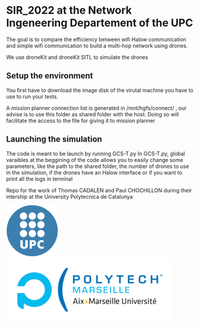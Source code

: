 # SIR_2022 at the Network Ingeneering Departement of the UPC 

The goal is to compare the efficiency between wifi Halow communication and simple wifi communication to build a multi-hop network using drones.

We use droneKit and droneKit SITL to simulate the drones 

## Setup the environment 
You first have to download the image disk of the virutal machine you have to use to run your tests.

A mission planner connection list is generated in /mnt/hgfs/connect/ , our advise is to use this folder as shared folder with the host. Doing so will facilitate the access to the file for giving it to mission planner 


## Launching the simulation

The code is meant to be launch by running GCS-T.py
In GCS-T.py, global varaibles at the beggining of the code allows you to easily change some parameters, like the path to the shared folder, the number of drones to use in the simulation, if the drones have an Halow interface or if you want to print all the logs in terminal 



Repo for the work of Thomas CADALEN and Paul CHOCHILLON during their intership at the University Polytecnica de Catalunya 

<a href="https://www.upc.edu/en"><img src="https://github.com/ThomasCdln/SIR_2022/blob/4c60a2bdb55a00e7e470eadb8bddc0189484c948/images/logo_upc.png" width=140 align=left /><a href="https://polytech.univ-amu.fr/"><img src="https://github.com/ThomasCdln/SIR_2022/blob/64e1d623ef57af6fbaae856be829bfed9ab05bec/images/logo_PM.png" width=450 align=right/></a>


